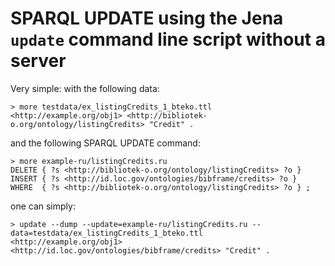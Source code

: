 # SPARQL UPDATE using the Jena `update` command line script without a server

Very simple: with the following data:

```
> more testdata/ex_listingCredits_1_bteko.ttl
<http://example.org/obj1> <http://bibliotek-o.org/ontology/listingCredits> "Credit" .
```

and the following SPARQL UPDATE command:

```
> more example-ru/listingCredits.ru
DELETE { ?s <http://bibliotek-o.org/ontology/listingCredits> ?o }
INSERT { ?s <http://id.loc.gov/ontologies/bibframe/credits> ?o }
WHERE  { ?s <http://bibliotek-o.org/ontology/listingCredits> ?o } ;
```

one can simply:

```
> update --dump --update=example-ru/listingCredits.ru --data=testdata/ex_listingCredits_1_bteko.ttl 
<http://example.org/obj1> <http://id.loc.gov/ontologies/bibframe/credits> "Credit" .
```
